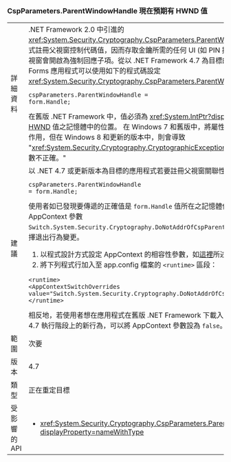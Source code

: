 ### <a name="cspparametersparentwindowhandle-now-expects-hwnd-value"></a>CspParameters.ParentWindowHandle 現在預期有 HWND 值

|   |   |
|---|---|
|詳細資料|.NET Framework 2.0 中引進的 <xref:System.Security.Cryptography.CspParameters.ParentWindowHandle> 值，可讓應用程式註冊父視窗控制代碼值，因而存取金鑰所需的任何 UI (如 PIN 提示或同意對話方塊) 在指定的視窗會開啟為強制回應子項。從以 .NET Framework 4.7 為目標的應用程式開始，Windows Forms 應用程式可以使用如下的程式碼設定 <xref:System.Security.Cryptography.CspParameters.ParentWindowHandle> 屬性：<pre><code class="language-C#">cspParameters.ParentWindowHandle = form.Handle;&#13;&#10;</code></pre>在舊版 .NET Framework 中，值必須為 <xref:System.IntPtr?displayProperty=name>，代表存放 [HWND](https://msdn.microsoft.com/library/windows/desktop/aa383751.aspx#HWND) 值之記憶體中的位置。 在 Windows 7 和舊版中，將屬性設為 form.Handle 不會有任何作用，但在 Windows 8 和更新的版本中，則會導致 &quot;<xref:System.Security.Cryptography.CryptographicException?displayProperty=name>：參數不正確。&quot;|
|建議|以 .NET 4.7 或更新版本為目標的應用程式若要註冊父視窗關聯性，建議使用以下的簡化格式︰<pre><code class="language-C#">cspParameters.ParentWindowHandle = form.Handle;&#13;&#10;</code></pre>使用者如已發現要傳遞的正確值是 <code>form.Handle</code> 值所在之記憶體位置的位址，可以藉由將 AppContext 參數 <code>Switch.System.Security.Cryptography.DoNotAddrOfCspParentWindowHandle</code> 設為 <code>true</code> 以選擇退出行為變更。<ol><li>以程式設計方式設定 AppContext 的相容性參數，如[這裡](http://blogs.msdn.com/b/dotnet/archive/2015/04/29/net-announcements-at-build-2015.aspx#dotnet46)所述。</li><li>將下列程式行加入至 app.config 檔案的 <code>&lt;runtime&gt;</code> 區段：</li></ol><pre><code class="language-xml">&lt;runtime&gt;&#13;&#10;&lt;AppContextSwitchOverrides value=&quot;Switch.System.Security.Cryptography.DoNotAddrOfCspParentWindowHandle=true&quot;/&gt;&#13;&#10;&lt;/runtime&gt;&#13;&#10;</code></pre>相反地，若使用者想在應用程式在舊版 .NET Framework 下載入時，選擇加入 .NET Framework 4.7 執行階段上的新行為，可以將 AppContext 參數設為 <code>false</code>。|
|範圍|次要|
|版本|4.7|
|類型|正在重定目標|
|受影響的 API|<ul><li><xref:System.Security.Cryptography.CspParameters.ParentWindowHandle?displayProperty=nameWithType></li></ul>|


